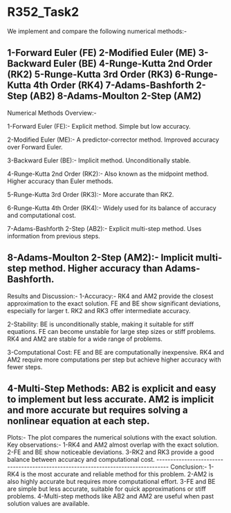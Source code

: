 # R352_Task2
We implement and compare the following numerical methods:-

  1-Forward Euler (FE)
  2-Modified Euler (ME)
  3-Backward Euler (BE)
  4-Runge-Kutta 2nd Order (RK2)
  5-Runge-Kutta 3rd Order (RK3)
  6-Runge-Kutta 4th Order (RK4)
  7-Adams-Bashforth 2-Step (AB2)
  8-Adams-Moulton 2-Step (AM2)
  ------------------------------------------------------------------
Numerical Methods Overview:-

  1-Forward Euler (FE):-
    Explicit method.
    Simple but low accuracy.
    
  2-Modified Euler (ME):-
    A predictor-corrector method.
    Improved accuracy over Forward Euler.
  
  3-Backward Euler (BE):-
    Implicit method.
    Unconditionally stable.
  
  4-Runge-Kutta 2nd Order (RK2):-
    Also known as the midpoint method.
    Higher accuracy than Euler methods.
  
  5-Runge-Kutta 3rd Order (RK3):-
    More accurate than RK2.
  
  6-Runge-Kutta 4th Order (RK4):-
    Widely used for its balance of accuracy and computational cost.

  7-Adams-Bashforth 2-Step (AB2):-
    Explicit multi-step method.
    Uses information from previous steps.

  8-Adams-Moulton 2-Step (AM2):-
    Implicit multi-step method.
    Higher accuracy than Adams-Bashforth.
--------------------------------------------------------------------------------
Results and Discussion:-
  1-Accuracy:-
    RK4 and AM2 provide the closest approximation to the exact solution.
    FE and BE show significant deviations, especially for larger t.
    RK2 and RK3 offer intermediate accuracy.
  
  2-Stability:
    BE is unconditionally stable, making it suitable for stiff equations.
    FE can become unstable for large step sizes or stiff problems.
    RK4 and AM2 are stable for a wide range of problems.
  
  3-Computational Cost:
    FE and BE are computationally inexpensive.
    RK4 and AM2 require more computations per step but achieve higher accuracy with fewer steps.
    
  4-Multi-Step Methods:
    AB2 is explicit and easy to implement but less accurate.
    AM2 is implicit and more accurate but requires solving a nonlinear equation at each step.
--------------------------------------------------------------------------------------
Plots:-
  The plot compares the numerical solutions with the exact solution.
  Key observations:-
    1-RK4 and AM2 almost overlap with the exact solution.
    2-FE and BE show noticeable deviations.
    3-RK2 and RK3 provide a good balance between accuracy and computational cost.
    ----------------------------------------------------------------------------------
Conclusion:-
  1-RK4 is the most accurate and reliable method for this problem.
  2-AM2 is also highly accurate but requires more computational effort.
  3-FE and BE are simple but less accurate, suitable for quick approximations or stiff problems.
  4-Multi-step methods like AB2 and AM2 are useful when past solution values are available.
